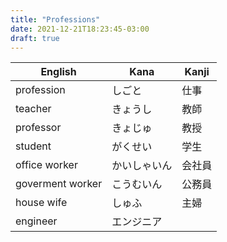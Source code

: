 ```yaml
---
title: "Professions"
date: 2021-12-21T18:23:45-03:00
draft: true
---
```


| English          | Kana         | Kanji  |
|------------------|--------------|--------|
| profession       | しごと       | 仕事   |
| teacher          | きょうし     | 教師   |
| professor        | きょじゅ     | 教授   |
| student          | がくせい     | 学生   |
| office worker    | かいしゃいん | 会社員 |
| goverment worker | こうむいん   | 公務員 |
| house wife       | しゅふ       | 主婦   |
| engineer         | エンジニア   |        |
